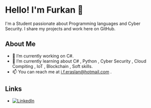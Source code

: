 # Hello! I'm Furkan 👋

I'm a Student passionate about Programming languages and Cyber Security. I share my projects and work here on GitHub.

## About Me

- 🔭 I’m currently working on C#.
- 🌱 I’m currently learning about C# , Python , Cyber Security , Cloud Compiting , IoT , Blockchain , Soft skills.
- 📫 You can reach me at i.f.eraslan@hotmail.com .

## Links

- [![LinkedIn](https://img.shields.io/badge/LinkedIn-0A66C2?style=flat-square&logo=linkedin&logoColor=white)](https://www.linkedin.com/in/ibrahim-furkan-eraslan)